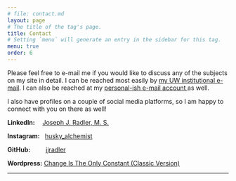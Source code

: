 ```yaml
---
# file: contact.md
layout: page
# The title of the tag's page.
title: Contact
# Setting `menu` will generate an entry in the sidebar for this tag.
menu: true
order: 6
---
```

Please feel free to e-mail me if you would like to discuss any of the subjects
on my site in detail. I can be reached most easily by
<a href="mailto:jjradler@uw.edu"> my UW institutional e-mail</a>. I can also be
reached at my <a href="mailto:jjradler@gmail.com"> personal-ish e-mail account
</a> as well.

I also have profiles on a couple of social media platforms, so I am happy to
connect with you on there as well!

<strong>LinkedIn:    </strong> <a href="www.linkedin.com/in/joseph-j-radler-m-s-
5a543128">Joseph J. Radler, M. S.</a>

<strong>Instagram:</strong>   <a href="https://www.instagram.com/husky_alchemist
/?hl=en">husky_alchemist</a>

<strong>GitHub:</strong>         <a href="https://github.com/jjradler">jjradler</a>

<strong>Wordpress:</strong>      <a href="http://blogs.uw.edu/jjradler">Change
Is The Only Constant (Classic Version)</a>

---

